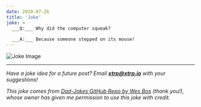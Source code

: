 ```yaml
---
date: 2020-07-26
title: 'Joke'
joke: >
  ___Q:___ Why did the computer squeak?
  
  ___A:___ Because someone stepped on its mouse!
---
```


![Joke Image](https://private.xtrp.io/projects/DailyDeveloperJokes/public_image_server/images/5e1258cecd22f.png)

---
*Have a joke idea for a future post? Email **[xtrp@xtrp.io](mailto:xtrp@xtrp.io)** with your suggestions!*

*This joke comes from [Dad-Jokes GitHub Repo by Wes Bos](https://github.com/wesbos/dad-jokes) (thank you!), whose owner has given me permission to use this joke with credit.*

<!-- 
Joke text:
**Q:** Why did the computer squeak?

**A:** Because someone stepped on its mouse!
 -->


